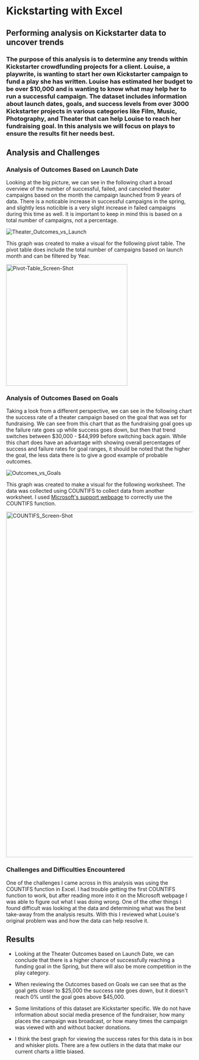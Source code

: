 # Kickstarting with Excel

## Performing analysis on Kickstarter data to uncover trends

### The purpose of this analysis is to determine any trends within Kickstarter crowdfunding projects for a client. Louise, a playwrite, is wanting to start her own Kickstarter campaign to fund a play she has written. Louise has estimated her budget to be over $10,000 and is wanting to know what may help her to run a successful campaign. The dataset includes information about launch dates, goals, and success levels from over 3000 Kickstarter projects in various categories like Film, Music, Photography, and Theater that can help Louise to reach her fundraising goal. In this analysis we will focus on plays to ensure the results fit her needs best.

## Analysis and Challenges

### Analysis of Outcomes Based on Launch Date 

Looking at the big picture, we can see in the following chart a broad overview of the number of successful, failed, and canceled theater campaigns based on the month the campaign launched from 9 years of data. There is a noticable increase in successful campaigns in the spring, and slightly less noticible is a very slight increase in failed campaigns during this time as well. It is important to keep in mind this is based on a total number of campaigns, not a percentage.

![Theater_Outcomes_vs_Launch](https://user-images.githubusercontent.com/111471057/187792962-7a224ca6-7bac-4ae8-aa2a-91390c4a8b22.png)

This graph was created to make a visual for the following pivot table. The pivot table does include the total number of campaigns based on launch month and can be filtered by Year.

<img width="327" alt="Pivot-Table_Screen-Shot" src="https://user-images.githubusercontent.com/111471057/187798874-e48ae2cc-f069-40a0-bbde-d7fa8beacce1.png">

### Analysis of Outcomes Based on Goals 

Taking a look from a different perspective, we can see in the following chart the success rate of a theater campaign based on the goal that was set for fundraising. We can see from this chart that as the fundraising goal goes up the failure rate goes up while success goes down, but then that trend switches between $30,000 - $44,999 before switching back again. While this chart does have an advantage with showing overall percentages of success and failure rates for goal ranges, it should be noted that the higher the goal, the less data there is to give a good example of probable outcomes.

![Outcomes_vs_Goals](https://user-images.githubusercontent.com/111471057/187795207-fdba7102-9326-4fa7-9d0d-9b708b106398.png)

This graph was created to make a visual for the following worksheet. The data was collected using COUNTIFS to collect data from another worksheet. I used [Microsoft's support webpage](https://support.microsoft.com/en-us/office/countifs-function-dda3dc6e-f74e-4aee-88bc-aa8c2a866842) to correctly use the COUNTIFS function.

<img width="930" alt="COUNTIFS_Screen-Shot" src="https://user-images.githubusercontent.com/111471057/187799354-f7e7682e-b70c-4540-a09c-4f3f7cfa99b7.png">


### Challenges and Difficulties Encountered 
One of the challenges I came across in this analysis was using the COUNTIFS function in Excel. I had trouble getting the first COUNTIFS function to work, but after reading more into it on the Microsoft webpage I was able to figure out what I was doing wrong. One of the other things I found difficult was looking at the data and determining what was the best take-away from the analysis results. With this I reviewed what Louise's original problem was and how the data can help resolve it.

## Results

- Looking at the Theater Outcomes based on Launch Date, we can conclude that there is a higher chance of successfully reaching a funding goal in the Spring, but there will also be more competition in the play category.

- When reviewing the Outcomes based on Goals we can see that as the goal gets closer to $25,000 the success rate goes down, but it doesn't reach 0% until the goal goes above $45,000.

- Some limitations of this dataset are Kickstarter specific. We do not have information about social media presence of the fundraiser, how many places the campaign was broadcast, or how many times the campaign was viewed with and without backer donations.

- I think the best graph for viewing the success rates for this data is in box and whisker plots. There are a few outliers in the data that make our current charts a little biased. 
